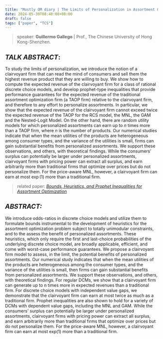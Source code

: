 ```yaml
---
title: "Mostly OM diary | The Limits of Personalization in Assortment Optimization"
date: 2024-05-30T08:40:08+08:00
draft: false
tags: ["paper", "TCS"]
---
```


> speaker: **Guillermo Gallego** | Prof., The Chinese University of Hong Kong-Shenzhen.
>

## ***TALK ABSTRACT***: 

To study the limits of personalization, we introduce the notion of a clairvoyant firm that can read the mind of consumers and sell them the highest revenue product that they are willing to buy. We show how to compute the expected revenue of the clairvoyant firm for a class of rational discrete choice models, and develop prophet-type inequalities that provide performance guarantees for the expected revenue of the traditional assortment optimization firm (a TAOP firm) relative to the clairvoyant firm, and therefore to any effort to personalize assortments.  In particular, we show that the expected revenue of the clairvoyant firm cannot exceed twice the expected revenue of the TAOP for the RCS model, the MNL, the GAM and the Nested-Logit Model. On the other hand, there are random utility models for which personalized assortments can earn up to $n$ times more than a TAOP firm, where $n$ is the number of products. Our numerical studies indicate that when the mean utilities of the products are heterogeneous among consumer types, and the variance of the utilities is small, firms can gain substantial benefits from personalized assortments. We support these observations, and others, with theoretical findings.  While the consumers’ surplus can potentially be larger under personalized assortments, clairvoyant firms with pricing power can extract all surplus, and earn arbitrarily more than traditional firms that optimize over prices but do not personalize them. For the price-aware MNL, however, a clairvoyant firm can earn at most $\exp(1)$ more than a traditional firm.

> related paper: [*Bounds, Heuristics, and Prophet Inequalities for Assortment Optimization*](https://arxiv.org/abs/2109.14861) 

## ***ABSTRACT:***

We introduce odds-ratios in discrete choice models and utilize them to formulate bounds instrumental to the development of heuristics for the assortment optimization problem subject to totally unimodular constraints, and to the assess the benefit of personalized assortments. These heuristics, which only require the first and last-choice probabilities of the underlying discrete choice model, are broadly applicable, efficient, and come with worst-case performance guarantees. We propose a clairvoyant firm model to assess, in the limit, the potential benefits of personalized assortments. Our numerical study indicates that when the mean utilities of the products are heterogeneous among the consumer types, and the variance of the utilities is small, then firms can gain substantial benefits from personalized assortments. We support these observations, and others, with theoretical findings. For regular DCMs, we show that a clairvoyant firm can generate up to n times more in expected revenues than a traditional firm. For discrete choice models with independent value gaps, we demonstrate that the clairvoyant firm can earn at most twice as much as a traditional firm. Prophet inequalities are also shown to hold for a variety of DCMs with dependent value gaps, including the MNL and GAM. While the consumers' surplus can potentially be larger under personalized assortments, clairvoyant firms with pricing power can extract all surplus, and earn arbitrarily more than traditional firms that optimize over prices but do not personalize them. For the price-aware MNL, however, a clairvoyant firm can earn at most exp(1) more than a traditional firm.
